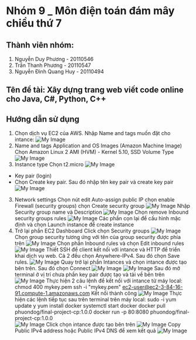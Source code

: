 # Nhóm 9 _ Môn điện toán đám mây chiều thứ 7
## Thành viên nhóm:
1. Nguyễn Duy Phương - 20110546
2. Trần Thanh Phương - 20110547
3. Nguyễn Đình Quang Huy - 20110494
## Tên đề tài: Xây dựng trang web viết code online cho Java, C#, Python, C++
## Hướng dẫn sử dụng
1. Chọn dịch vụ EC2 của AWS.
Nhập Name and tags muốn đặt cho intance:
![My Image](https://raw.githubusercontent.com/YamiDP/CompileOnline/main/image/image_2022-12-24_21-34-35.png)
2. Name and tags Application and OS Images (Amazon Machine Image)
Chọn Amazon Linux 2 AMI (HVM) - Kernel 5.10, SSD Volume Type
![My Image](https://raw.githubusercontent.com/YamiDP/CompileOnline/main/image/image_2022-12-24_21-34-46.png)
3. Instance type
Chọn t2.micro
![My Image](https://raw.githubusercontent.com/YamiDP/CompileOnline/main/image/image_2022-12-24_21-35-15.png)
  - Key pair (login)
  - Chọn Create key pair. Sau đó nhập tên key pair và create key pair
![My Image](https://raw.githubusercontent.com/YamiDP/CompileOnline/main/image/image_2022-12-24_21-35-20.png)
3. Network settings 
Chọn nút edit
Auto-assign public IP chọn enable
Firewall (security groups) chọn Create security group
![My Image](https://raw.githubusercontent.com/YamiDP/CompileOnline/main/image/image_2022-12-24_21-35-24.png) 
Nhập Security group name và Description
![My Image](https://raw.githubusercontent.com/YamiDP/CompileOnline/main/image/image_2022-12-24_21-35-28.png)
Chọn remove Inbound security groups rules
![My Image](https://raw.githubusercontent.com/YamiDP/CompileOnline/main/image/image_2022-12-24_21-35-31.png)
Các phần cọn lại để cấu hình mặc định và chọn Launch instance để create instance
4. Trở lại phần EC2 Dashboard
Click chọn Security groups
![My Image](https://raw.githubusercontent.com/YamiDP/CompileOnline/main/image/image_2022-12-24_21-35-35.png) 
Chọn group security tương ứng với tên của group security được phía trên
![My Image](https://raw.githubusercontent.com/YamiDP/CompileOnline/main/image/image_2022-12-24_21-35-39.png)
Chọn phần Inbound rules và chọn Edit inbound rules
![My Image](https://raw.githubusercontent.com/YamiDP/CompileOnline/main/image/image_2022-12-24_21-35-42.png)
Thiết SSH để client kết nối với intance và HTTP để triển khai dịch vụ web. Cả 2 đều chọn Anywhere-IPv4. Sau đó chọn Save rules.
![My Image](https://raw.githubusercontent.com/YamiDP/CompileOnline/main/image/image_2022-12-24_21-35-46.png)
Quay trở lại phần Intances và chọn intance được tạo bên trên. Sau đó chọn Connect
![My Image](https://raw.githubusercontent.com/YamiDP/CompileOnline/main/image_2022-12-24_21-35-50.png) 
![My Image](./image/image_2022-12-24_21-35-53.png)
Sau đó mở terminal ở vị trí chưa phần key pair được tạo và tải về bên trên
![My Image](https://raw.githubusercontent.com/YamiDP/CompileOnline/main/image/image_2022-12-24_21-35-57.png)
Thực hiện 2 câu lệnh để kết nối với intance từ máy local:
chmod 400 mykey.pem
ssh -i "mykey.pem" ec2-user@ec2-3-84-16-91.compute-1.amazonaws.com
Kết nối thành công
![My Image](https://raw.githubusercontent.com/YamiDP/CompileOnline/main/image/image_2022-12-24_21-36-01.png)
Thực hiện các lệnh tiếp tục sau trên terminal trên máy local:
sudo -i
yum update y
yum install docker
systemctl start docker
docker pull phuondog/final-project-cp:1.0.0
docker run -p 80:8080 phuondog/final-project-cp:1.0.0    
![My Image](https://raw.githubusercontent.com/YamiDP/CompileOnline/main/image/image_2022-12-24_21-36-05.png)
Click chọn intance được tạo bên trên
![My Image](https://raw.githubusercontent.com/YamiDP/CompileOnline/main/image/image_2022-12-24_21-36-09.png)
Copy Public IPv4 address hoặc Public IPv4 DNS để xem kết quả
![My Image](https://raw.githubusercontent.com/YamiDP/CompileOnline/main/image/image_2022-12-24_21-36-12.png)







